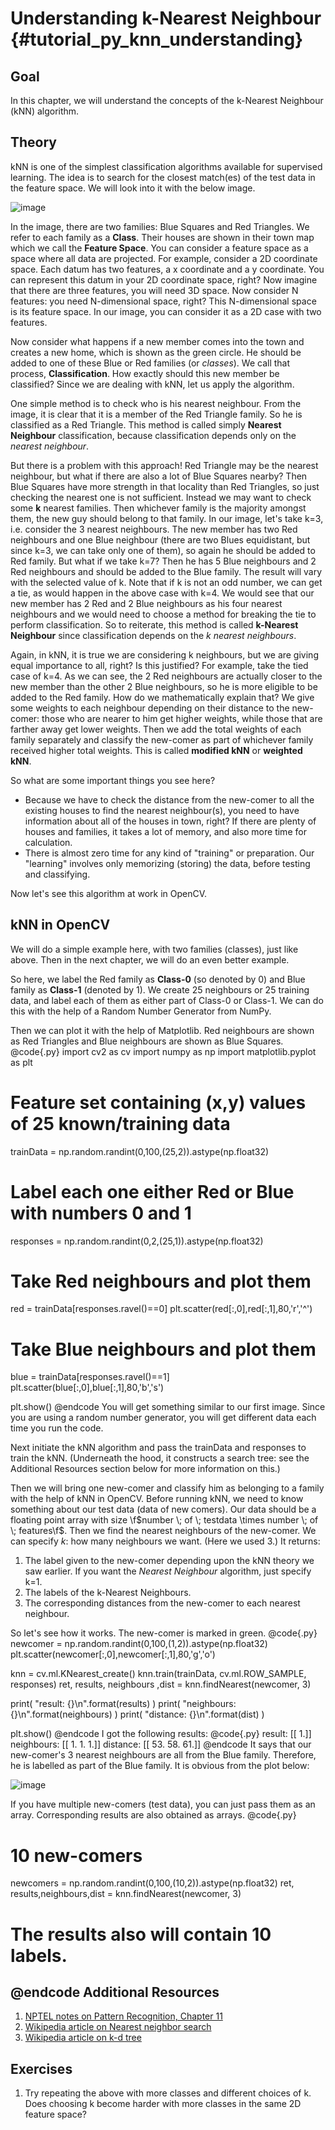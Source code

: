 Understanding k-Nearest Neighbour {#tutorial_py_knn_understanding}
=================================

Goal
----

In this chapter, we will understand the concepts of the k-Nearest Neighbour (kNN) algorithm.

Theory
------

kNN is one of the simplest classification algorithms available for supervised learning. The idea
is to search for the closest match(es) of the test data in the feature space. We will look into it with the below
image.

![image](images/knn_theory.png)

In the image, there are two families: Blue Squares and Red Triangles. We refer to each family as
a **Class**. Their houses are shown in their town map which we call the **Feature Space**. You can consider
a feature space as a space where all data are projected. For example, consider a 2D coordinate
space. Each datum has two features, a x coordinate and a y coordinate. You can represent this datum in your 2D
coordinate space, right? Now imagine that there are three features, you will need 3D space. Now consider N
features: you need N-dimensional space, right? This N-dimensional space is its feature space.
In our image, you can consider it as a 2D case with two features.

Now consider what happens if a new member comes into the town and creates a new home, which is shown as the green circle. He
should be added to one of these Blue or Red families (or *classes*). We call that process, **Classification**. How exactly should this new member be classified? Since we are dealing with kNN, let us apply the algorithm.

One simple method is to check who is his nearest neighbour. From the image, it is clear that it is a member of the Red
Triangle family. So he is classified as a Red Triangle. This method is called simply **Nearest Neighbour** classification, because classification depends only on the *nearest neighbour*.

But there is a problem with this approach! Red Triangle may be the nearest neighbour, but what if there are also a lot of Blue
Squares nearby? Then Blue Squares have more strength in that locality than Red Triangles, so
just checking the nearest one is not sufficient. Instead we may want to check some **k** nearest families. Then whichever family is the majority amongst them, the new guy should belong to that family. In our image, let's take k=3, i.e. consider the 3 nearest
neighbours. The new member has two Red neighbours and one Blue neighbour (there are two Blues equidistant, but since k=3, we can take only
one of them), so again he should be added to Red family. But what if we take k=7? Then he has 5 Blue
neighbours and 2 Red neighbours and should be added to the Blue family. The result will vary with the selected
value of k. Note that if k is not an odd number, we can get a tie, as would happen in the above case with k=4. We would see that our new member has 2 Red and 2 Blue neighbours as his four nearest neighbours and we would need to choose a method for breaking the tie to perform classification. So to reiterate, this method is called **k-Nearest Neighbour** since
classification depends on the *k nearest neighbours*.

Again, in kNN, it is true we are considering k neighbours, but we are giving equal importance to
all, right? Is this justified? For example, take the tied case of k=4. As we can see, the 2
Red neighbours are actually closer to the new member than the other 2 Blue neighbours, so he is more eligible to be
added to the Red family. How do we mathematically explain that? We give some weights to each neighbour
depending on their distance to the new-comer: those who are nearer to him get higher weights, while
those that are farther away get lower weights. Then we add the total weights of each family separately and classify the new-comer as part of whichever family
received higher total weights. This is called **modified kNN** or **weighted kNN**.

So what are some important things you see here?

-   Because we have to check
    the distance from the new-comer to all the existing houses to find the nearest neighbour(s), you need to have information about all of the houses in town, right?  If there are plenty of houses and families, it takes a lot of memory, and also more time for calculation.
-   There is almost zero time for any kind of "training" or preparation. Our "learning" involves only memorizing (storing) the data, before testing and classifying.

Now let's see this algorithm at work in OpenCV.

kNN in OpenCV
-------------

We will do a simple example here, with two families (classes), just like above. Then in the next
chapter, we will do an even better example.

So here, we label the Red family as **Class-0** (so denoted by 0) and Blue family as **Class-1**
(denoted by 1). We create 25 neighbours or 25 training data, and label each of them as either part of Class-0 or Class-1.
We can do this with the help of a Random Number Generator from NumPy.

Then we can plot it with the help of Matplotlib. Red neighbours are shown as Red Triangles and Blue
neighbours are shown as Blue Squares.
@code{.py}
import cv2 as cv
import numpy as np
import matplotlib.pyplot as plt

# Feature set containing (x,y) values of 25 known/training data
trainData = np.random.randint(0,100,(25,2)).astype(np.float32)

# Label each one either Red or Blue with numbers 0 and 1
responses = np.random.randint(0,2,(25,1)).astype(np.float32)

# Take Red neighbours and plot them
red = trainData[responses.ravel()==0]
plt.scatter(red[:,0],red[:,1],80,'r','^')

# Take Blue neighbours and plot them
blue = trainData[responses.ravel()==1]
plt.scatter(blue[:,0],blue[:,1],80,'b','s')

plt.show()
@endcode
You will get something similar to our first image. Since you are using a random number generator, you
will get different data each time you run the code.

Next initiate the kNN algorithm and pass the trainData and responses to train the kNN. (Underneath the hood, it constructs
a search tree: see the Additional Resources section below for more information on this.)

Then we will bring one new-comer and classify him as belonging to a family with the help of kNN in OpenCV. Before
running kNN, we need to know something about our test data (data of new comers). Our data should be a
floating point array with size \f$number \; of \; testdata \times number \; of \; features\f$. Then we
find the nearest neighbours of the new-comer. We can specify *k*: how many neighbours we want. (Here we used 3.) It returns:

1.  The label given to the new-comer depending upon the kNN theory we saw earlier. If you want the *Nearest
    Neighbour* algorithm, just specify k=1.
2.  The labels of the k-Nearest Neighbours.
3.  The corresponding distances from the new-comer to each nearest neighbour.

So let's see how it works. The new-comer is marked in green.
@code{.py}
newcomer = np.random.randint(0,100,(1,2)).astype(np.float32)
plt.scatter(newcomer[:,0],newcomer[:,1],80,'g','o')

knn = cv.ml.KNearest_create()
knn.train(trainData, cv.ml.ROW_SAMPLE, responses)
ret, results, neighbours ,dist = knn.findNearest(newcomer, 3)

print( "result:  {}\n".format(results) )
print( "neighbours:  {}\n".format(neighbours) )
print( "distance:  {}\n".format(dist) )

plt.show()
@endcode
I got the following results:
@code{.py}
result:  [[ 1.]]
neighbours:  [[ 1.  1.  1.]]
distance:  [[ 53.  58.  61.]]
@endcode
It says that our new-comer's 3 nearest neighbours are all from the Blue family. Therefore, he is labelled as part of the Blue
family. It is obvious from the plot below:

![image](images/knn_simple.png)

If you have multiple new-comers (test data), you can just pass them as an array. Corresponding results are also
obtained as arrays.
@code{.py}
# 10 new-comers
newcomers = np.random.randint(0,100,(10,2)).astype(np.float32)
ret, results,neighbours,dist = knn.findNearest(newcomer, 3)
# The results also will contain 10 labels.
@endcode
Additional Resources
--------------------

1.  [NPTEL notes on Pattern Recognition, Chapter
    11](https://nptel.ac.in/courses/106/108/106108057/)
2.  [Wikipedia article on Nearest neighbor search](https://en.wikipedia.org/wiki/Nearest_neighbor_search)
3.  [Wikipedia article on k-d tree](https://en.wikipedia.org/wiki/K-d_tree)

Exercises
---------
1. Try repeating the above with more classes and different choices of k. Does choosing k become harder with more classes in the same 2D feature space?